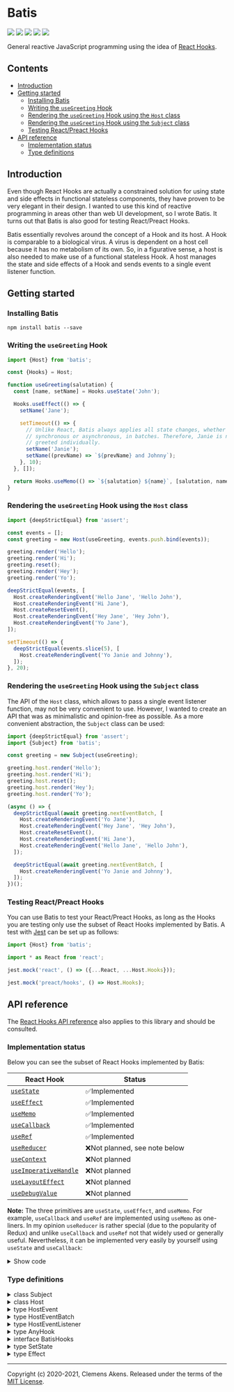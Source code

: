 # Batis

[![][ci-badge]][ci-link] [![][version-badge]][version-link]
[![][license-badge]][license-link] [![][types-badge]][types-link]
[![][size-badge]][size-link]

[ci-badge]: https://github.com/clebert/batis/workflows/CI/badge.svg
[ci-link]: https://github.com/clebert/batis
[version-badge]: https://badgen.net/npm/v/batis
[version-link]: https://www.npmjs.com/package/batis
[license-badge]: https://badgen.net/npm/license/batis
[license-link]: https://github.com/clebert/batis/blob/master/LICENSE
[types-badge]: https://badgen.net/npm/types/batis
[types-link]: https://github.com/clebert/batis
[size-badge]: https://badgen.net/bundlephobia/minzip/batis
[size-link]: https://bundlephobia.com/result?p=batis

General reactive JavaScript programming using the idea of
[React Hooks](https://reactjs.org/docs/hooks-intro.html).

## Contents

- [Introduction](#introduction)
- [Getting started](#getting-started)
  - [Installing Batis](#installing-batis)
  - [Writing the `useGreeting` Hook](#writing-the-usegreeting-hook)
  - [Rendering the `useGreeting` Hook using the `Host` class](#rendering-the-usegreeting-hook-using-the-host-class)
  - [Rendering the `useGreeting` Hook using the `Subject` class](#rendering-the-usegreeting-hook-using-the-subject-class)
  - [Testing React/Preact Hooks](#testing-reactpreact-hooks)
- [API reference](#api-reference)
  - [Implementation status](#implementation-status)
  - [Type definitions](#type-definitions)

## Introduction

Even though React Hooks are actually a constrained solution for using state and
side effects in functional stateless components, they have proven to be very
elegant in their design. I wanted to use this kind of reactive programming in
areas other than web UI development, so I wrote Batis. It turns out that Batis
is also good for testing React/Preact Hooks.

Batis essentially revolves around the concept of a Hook and its host. A Hook is
comparable to a biological virus. A virus is dependent on a host cell because it
has no metabolism of its own. So, in a figurative sense, a host is also needed
to make use of a functional stateless Hook. A host manages the state and side
effects of a Hook and sends events to a single event listener function.

## Getting started

### Installing Batis

```
npm install batis --save
```

### Writing the `useGreeting` Hook

```js
import {Host} from 'batis';

const {Hooks} = Host;

function useGreeting(salutation) {
  const [name, setName] = Hooks.useState('John');

  Hooks.useEffect(() => {
    setName('Jane');

    setTimeout(() => {
      // Unlike React, Batis always applies all state changes, whether
      // synchronous or asynchronous, in batches. Therefore, Janie is not
      // greeted individually.
      setName('Janie');
      setName((prevName) => `${prevName} and Johnny`);
    }, 10);
  }, []);

  return Hooks.useMemo(() => `${salutation} ${name}`, [salutation, name]);
}
```

### Rendering the `useGreeting` Hook using the `Host` class

```js
import {deepStrictEqual} from 'assert';

const events = [];
const greeting = new Host(useGreeting, events.push.bind(events));

greeting.render('Hello');
greeting.render('Hi');
greeting.reset();
greeting.render('Hey');
greeting.render('Yo');

deepStrictEqual(events, [
  Host.createRenderingEvent('Hello Jane', 'Hello John'),
  Host.createRenderingEvent('Hi Jane'),
  Host.createResetEvent(),
  Host.createRenderingEvent('Hey Jane', 'Hey John'),
  Host.createRenderingEvent('Yo Jane'),
]);

setTimeout(() => {
  deepStrictEqual(events.slice(5), [
    Host.createRenderingEvent('Yo Janie and Johnny'),
  ]);
}, 20);
```

### Rendering the `useGreeting` Hook using the `Subject` class

The API of the `Host` class, which allows to pass a single event listener
function, may not be very convenient to use. However, I wanted to create an API
that was as minimalistic and opinion-free as possible. As a more convenient
abstraction, the `Subject` class can be used:

```js
import {deepStrictEqual} from 'assert';
import {Subject} from 'batis';

const greeting = new Subject(useGreeting);

greeting.host.render('Hello');
greeting.host.render('Hi');
greeting.host.reset();
greeting.host.render('Hey');
greeting.host.render('Yo');

(async () => {
  deepStrictEqual(await greeting.nextEventBatch, [
    Host.createRenderingEvent('Yo Jane'),
    Host.createRenderingEvent('Hey Jane', 'Hey John'),
    Host.createResetEvent(),
    Host.createRenderingEvent('Hi Jane'),
    Host.createRenderingEvent('Hello Jane', 'Hello John'),
  ]);

  deepStrictEqual(await greeting.nextEventBatch, [
    Host.createRenderingEvent('Yo Janie and Johnny'),
  ]);
})();
```

### Testing React/Preact Hooks

You can use Batis to test your React/Preact Hooks, as long as the Hooks you are
testing only use the subset of React Hooks implemented by Batis. A test with
[Jest](https://jestjs.io) can be set up as follows:

```js
import {Host} from 'batis';
```

```js
import * as React from 'react';

jest.mock('react', () => ({...React, ...Host.Hooks}));
```

```js
jest.mock('preact/hooks', () => Host.Hooks);
```

## API reference

The [React Hooks API reference](https://reactjs.org/docs/hooks-reference.html)
also applies to this library and should be consulted.

### Implementation status

Below you can see the subset of React Hooks implemented by Batis:

| React Hook                                   | Status                        |
| -------------------------------------------- | ----------------------------- |
| [`useState`][usestate]                       | ✅Implemented                 |
| [`useEffect`][useeffect]                     | ✅Implemented                 |
| [`useMemo`][usememo]                         | ✅Implemented                 |
| [`useCallback`][usecallback]                 | ✅Implemented                 |
| [`useRef`][useref]                           | ✅Implemented                 |
| [`useReducer`][usereducer]                   | ❌Not planned, see note below |
| [`useContext`][usecontext]                   | ❌Not planned                 |
| [`useImperativeHandle`][useimperativehandle] | ❌Not planned                 |
| [`useLayoutEffect`][uselayouteffect]         | ❌Not planned                 |
| [`useDebugValue`][usedebugvalue]             | ❌Not planned                 |

**Note:** The three primitives are `useState`, `useEffect`, and `useMemo`. For
example, `useCallback` and `useRef` are implemented using `useMemo` as
one-liners. In my opinion `useReducer` is rather special (due to the popularity
of Redux) and unlike `useCallback` and `useRef` not that widely used or
generally useful. Nevertheless, it can be implemented very easily by yourself
using `useState` and `useCallback`:

<details>
  <summary>Show code</summary>

```js
import {Host} from 'batis';

const {Hooks} = Host;

function useReducer(reducer, initialArg, init) {
  const [state, setState] = Hooks.useState(
    init ? () => init(initialArg) : initialArg
  );

  const dispatch = Hooks.useCallback(
    (action) => setState((previousState) => reducer(previousState, action)),
    []
  );

  return [state, dispatch];
}
```

</details>

[usestate]: https://reactjs.org/docs/hooks-reference.html#usestate
[useeffect]: https://reactjs.org/docs/hooks-reference.html#useeffect
[usecontext]: https://reactjs.org/docs/hooks-reference.html#usecontext
[usereducer]: https://reactjs.org/docs/hooks-reference.html#usereducer
[usecallback]: https://reactjs.org/docs/hooks-reference.html#usecallback
[usememo]: https://reactjs.org/docs/hooks-reference.html#usememo
[useref]: https://reactjs.org/docs/hooks-reference.html#useref
[useimperativehandle]:
  https://reactjs.org/docs/hooks-reference.html#useimperativehandle
[uselayouteffect]: https://reactjs.org/docs/hooks-reference.html#uselayouteffect
[usedebugvalue]: https://reactjs.org/docs/hooks-reference.html#usedebugvalue

### Type definitions

<details>
  <summary>class Subject</summary>

```ts
/**
 * A convenient to use shell for the `Host` class.
 */
class Subject<THook extends AnyHook> {
  readonly host: Host<THook>;

  constructor(hook: THook);

  get latestEvent(): HostEvent<THook> | undefined;

  /**
   * The next event batch contains all events that have occurred in the current
   * macrotask or, if no events occur or have already occurred, from an upcoming
   * macrotask in which the next event will occur. The events are sorted in
   * descending order.
   */
  get nextEventBatch(): Promise<HostEventBatch<THook>>;
}
```

</details>

<details>
  <summary>class Host</summary>

```ts
class Host<THook extends AnyHook> {
  static readonly Hooks: BatisHooks;

  static createRenderingEvent<THook extends AnyHook>(
    result: ReturnType<THook>,
    ...interimResults: readonly ReturnType<THook>[]
  ): HostRenderingEvent<THook>;

  static createResetEvent(): HostResetEvent;
  static createErrorEvent(reason: unknown): HostErrorEvent;

  constructor(hook: THook, eventListener: HostEventListener<THook>);

  render(...args: Parameters<THook>): void;

  /**
   * Reset the state and clean up all side effects.
   * The next rendering will start from scratch.
   */
  reset(): void;
}
```

</details>

<details>
  <summary>type HostEvent</summary>

```ts
type HostEvent<THook extends AnyHook> =
  | HostRenderingEvent<THook>
  | HostResetEvent
  | HostErrorEvent;

interface HostRenderingEvent<THook extends AnyHook> {
  readonly type: 'rendering';
  readonly result: ReturnType<THook>;

  /**
   * The interim results are sorted in descending order.
   */
  readonly interimResults: readonly ReturnType<THook>[];

  /**
   * Allows convenient access without discriminating the event by type.
   */
  readonly reason?: undefined;
}

/**
 * The host has lost its state and all side effects have been cleaned up.
 * The next rendering will start from scratch.
 */
interface HostResetEvent {
  readonly type: 'reset';

  /**
   * Allows convenient access without discriminating the event by type.
   */
  readonly result?: undefined;
  readonly interimResults?: undefined;
  readonly reason?: undefined;
}

/**
 * The host has lost its state and all side effects have been cleaned up.
 * The next rendering will start from scratch.
 */
interface HostErrorEvent {
  readonly type: 'error';
  readonly reason: unknown;

  /**
   * Allows convenient access without discriminating the event by type.
   */
  readonly result?: undefined;
  readonly interimResults?: undefined;
}
```

</details>

<details>
  <summary>type HostEventBatch</summary>

```ts
type HostEventBatch<THook extends AnyHook> = readonly [
  HostEvent<THook>,
  ...HostEvent<THook>[]
];
```

</details>

<details>
  <summary>type HostEventListener</summary>

```ts
type HostEventListener<THook extends AnyHook> = (
  event: HostEvent<THook>
) => void;
```

</details>

<details>
  <summary>type AnyHook</summary>

```ts
type AnyHook = (...args: any[]) => any;
```

</details>

<details>
  <summary>interface BatisHooks</summary>

```ts
interface BatisHooks {
  useState<TState>(
    initialState: TState | (() => TState)
  ): readonly [TState, SetState<TState>];

  useEffect(effect: Effect, dependencies?: readonly unknown[]): void;

  useMemo<TValue>(
    createValue: () => TValue,
    dependencies: readonly unknown[]
  ): TValue;

  useCallback<TCallback extends (...args: any[]) => any>(
    callback: TCallback,
    dependencies: readonly unknown[]
  ): TCallback;

  useRef<TValue>(initialValue: TValue): {current: TValue};
}
```

</details>

<details>
  <summary>type SetState</summary>

```ts
/**
 * Unlike React, Batis always applies all state changes, whether synchronous
 * or asynchronous, in batches.
 *
 * See related React issue: https://github.com/facebook/react/issues/15027
 */
type SetState<TState> = (state: TState | CreateState<TState>) => void;
type CreateState<TState> = (previousState: TState) => TState;
```

</details>

<details>
  <summary>type Effect</summary>

```ts
type Effect = () => CleanUpEffect | void;
type CleanUpEffect = () => void;
```

</details>

---

Copyright (c) 2020-2021, Clemens Akens. Released under the terms of the
[MIT License](https://github.com/clebert/batis/blob/master/LICENSE).

